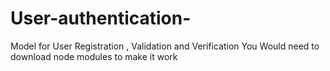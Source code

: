 # User-authentication-
Model for User Registration , Validation and Verification 
You Would need to download node modules to make it work 
